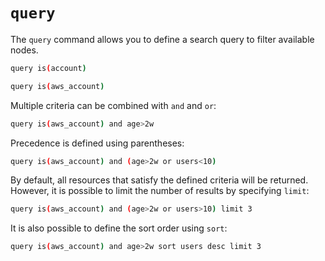 # `query`

The `query` command allows you to define a search query to filter available nodes.

```bash title="Find accounts across all cloud providers"
query is(account)
```

```bash title="Find all AWS accounts"
query is(aws_account)
```

Multiple criteria can be combined with `and` and `or`:

```bash title="Find all AWS accounts more than 2 weeks old"
query is(aws_account) and age>2w
```

Precedence is defined using parentheses:

```bash title="Find all AWS accounts that are either older than 2 weeks or have more than 10 users"
query is(aws_account) and (age>2w or users<10)
```

By default, all resources that satisfy the defined criteria will be returned. However, it is possible to limit the number of results by specifying `limit`:

```bash title="Find 3 AWS accounts that are are either older than 2 weeks or have more than 10 users"
query is(aws_account) and (age>2w or users>10) limit 3
```

It is also possible to define the sort order using `sort`:

```bash title="Find the 3 AWS accounts that are more than 2 weeks old with the greatest number of users"
query is(aws_account) and age>2w sort users desc limit 3
```
